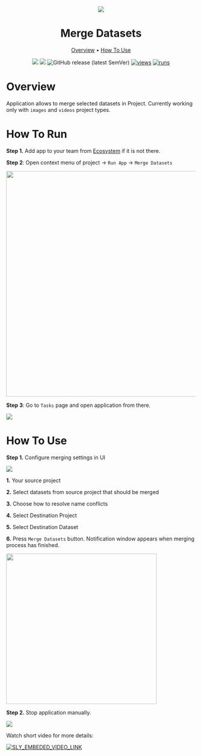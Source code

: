 <div align="center" markdown>
<img src="https://user-images.githubusercontent.com/48245050/182392835-74ef1899-fde8-459a-a628-b5ab5ed35210.png"/>

# Merge Datasets

<p align="center">
  <a href="#Overview">Overview</a> •
  <a href="#How-To-Use">How To Use</a>
</p>


[![](https://img.shields.io/badge/supervisely-ecosystem-brightgreen)](https://ecosystem.supervisely.com/apps/supervisely-ecosystem/merge-datasets)
[![](https://img.shields.io/badge/slack-chat-green.svg?logo=slack)](https://supervisely.com/slack)
![GitHub release (latest SemVer)](https://img.shields.io/github/v/release/supervisely-ecosystem/merge-datasets)
[![views](https://app.supervisely.com/img/badges/views/supervisely-ecosystem/merge-datasets.png)](https://supervisely.com)
[![runs](https://app.supervisely.com/img/badges/runs/supervisely-ecosystem/merge-datasets.png)](https://supervisely.com)

</div>

# Overview

Application allows to merge selected datasets in Project. Currently working only with `images` and `videos` project types.

# How To Run

**Step 1.** Add app to your team from [Ecosystem](https://ecosystem.supervisely.com/apps/merge-datasets) if it is not there.

**Step 2**: Open context menu of project -> `Run App` -> `Merge Datasets`

<img src="https://i.imgur.com/6ecS2ec.png"  width="600px"/>

**Step 3**: Go to `Tasks` page and open application from there.

<img src="https://i.imgur.com/U1kaHGb.png"/>

# How To Use


**Step 1.** Configure merging settings in UI 

<img src="https://i.imgur.com/lnAcG3I.png"/>

**1.** Your source project

**2.** Select datasets from source project that should be merged

**3.** Choose how to resolve name conflicts

**4.** Select Destination Project

**5.** Select Destination Dataset

**6.** Press `Merge Datasets` button. Notification window appears when merging process has finished. 
   
<img src="https://i.imgur.com/4hsY6y6.png" width="400px"/>

**Step 2.** Stop application manually.

<img src="https://i.imgur.com/36yQ86G.png" />

Watch short video for more details:

<a data-key="sly-embeded-video-link" href="https://www.youtube.com/watch?v=vfUjJXeWVY8" data-video-code="vfUjJXeWVY8">
    <img src="https://i.imgur.com/LSBR9vG.png" alt="SLY_EMBEDED_VIDEO_LINK"  style="max-width:500px;">
</a>
